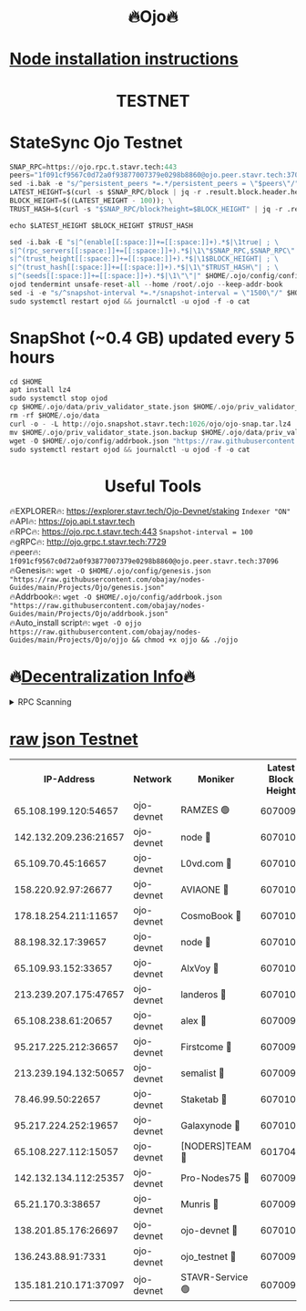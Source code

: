 <h1 align="center"> 🔥Ojo🔥</h1>

[Node installation instructions](https://github.com/obajay/nodes-Guides/tree/main/Projects/Ojo)
=

<h1 align="center"> TESTNET</h1>

# StateSync Ojo Testnet
```python
SNAP_RPC=https://ojo.rpc.t.stavr.tech:443
peers="1f091cf9567c0d72a0f93877007379e0298b8860@ojo.peer.stavr.tech:37096"
sed -i.bak -e "s/^persistent_peers *=.*/persistent_peers = \"$peers\"/" $HOME/.ojo/config/config.toml
LATEST_HEIGHT=$(curl -s $SNAP_RPC/block | jq -r .result.block.header.height); \
BLOCK_HEIGHT=$((LATEST_HEIGHT - 100)); \
TRUST_HASH=$(curl -s "$SNAP_RPC/block?height=$BLOCK_HEIGHT" | jq -r .result.block_id.hash)

echo $LATEST_HEIGHT $BLOCK_HEIGHT $TRUST_HASH

sed -i.bak -E "s|^(enable[[:space:]]+=[[:space:]]+).*$|\1true| ; \
s|^(rpc_servers[[:space:]]+=[[:space:]]+).*$|\1\"$SNAP_RPC,$SNAP_RPC\"| ; \
s|^(trust_height[[:space:]]+=[[:space:]]+).*$|\1$BLOCK_HEIGHT| ; \
s|^(trust_hash[[:space:]]+=[[:space:]]+).*$|\1\"$TRUST_HASH\"| ; \
s|^(seeds[[:space:]]+=[[:space:]]+).*$|\1\"\"|" $HOME/.ojo/config/config.toml
ojod tendermint unsafe-reset-all --home /root/.ojo --keep-addr-book
sed -i -e "s/^snapshot-interval *=.*/snapshot-interval = \"1500\"/" $HOME/.ojo/config/app.toml
sudo systemctl restart ojod && journalctl -u ojod -f -o cat
```
# SnapShot (~0.4 GB) updated every 5 hours
```python
cd $HOME
apt install lz4
sudo systemctl stop ojod
cp $HOME/.ojo/data/priv_validator_state.json $HOME/.ojo/priv_validator_state.json.backup
rm -rf $HOME/.ojo/data
curl -o - -L http://ojo.snapshot.stavr.tech:1026/ojo/ojo-snap.tar.lz4 | lz4 -c -d - | tar -x -C $HOME/.ojo --strip-components 2
mv $HOME/.ojo/priv_validator_state.json.backup $HOME/.ojo/data/priv_validator_state.json
wget -O $HOME/.ojo/config/addrbook.json "https://raw.githubusercontent.com/obajay/nodes-Guides/main/Projects/Ojo/addrbook.json"
sudo systemctl restart ojod && journalctl -u ojod -f -o cat
```
 <h1 align="center"> Useful Tools</h1>

🔥EXPLORER🔥:        https://explorer.stavr.tech/Ojo-Devnet/staking        `Indexer "ON"` \
🔥API🔥:                     https://ojo.api.t.stavr.tech \
🔥RPC🔥:                    https://ojo.rpc.t.stavr.tech:443              `Snapshot-interval = 100` \
🔥gRPC🔥:                  http://ojo.grpc.t.stavr.tech:7729 \
🔥peer🔥:                   `1f091cf9567c0d72a0f93877007379e0298b8860@ojo.peer.stavr.tech:37096` \
🔥Genesis🔥:    ```wget -O $HOME/.ojo/config/genesis.json "https://raw.githubusercontent.com/obajay/nodes-Guides/main/Projects/Ojo/genesis.json"``` \
🔥Addrbook🔥:    ```wget -O $HOME/.ojo/config/addrbook.json "https://raw.githubusercontent.com/obajay/nodes-Guides/main/Projects/Ojo/addrbook.json"``` \
🔥Auto_install script🔥: ```wget -O ojjo https://raw.githubusercontent.com/obajay/nodes-Guides/main/Projects/Ojo/ojjo && chmod +x ojjo && ./ojjo```

🔥[Decentralization Info](https://github.com/obajay/StateSync-snapshots/tree/main/Projects/Ojo/Decentralization)🔥
=


<details>
<summary>RPC Scanning</summary>

<h2 align="center"> We scan nodes in real time every 4 hours. And we provide the final result of RPC endpoints.
We cannot influence the operation of these nodes in any way. </h2>


```python
If Voting Power is higher than 0 --> then the Node is a validator of the network and may be subject to attack and be a potential threat to the chain.
```
```python
We marked such validators with a red symbol
```

</details>

[raw json Testnet](https://rpc-check.ojot.stavr.tech/ojot/rpc-ojot-result.json)
=


<table><tr><th>IP-Address</th><th>Network</th><th>Moniker</th><th>Latest Block Height</th><th>Earliest Block Height</th><th>Catching Up</th><th>Tx Index</th><th>Voting Power</th><th>Scan Time</th></tr><tr><td>65.108.199.120:54657</td><td>ojo-devnet</td><td>RAMZES 🟢</td><td>6070097</td><td>306156</td><td>False</td><td>on</td><td>0</td><td>2024-03-27T02:06:28.509975994UTC</td></tr><tr><td>142.132.209.236:21657</td><td>ojo-devnet</td><td>node 🔴</td><td>6070100</td><td>350001</td><td>False</td><td>on</td><td>1999</td><td>2024-03-27T02:06:47.518225266UTC</td></tr><tr><td>65.109.70.45:16657</td><td>ojo-devnet</td><td>L0vd.com 🔴</td><td>6070101</td><td>695918</td><td>False</td><td>off</td><td>998</td><td>2024-03-27T02:06:53.142503226UTC</td></tr><tr><td>158.220.92.97:26677</td><td>ojo-devnet</td><td>AVIAONE 🔴</td><td>6070100</td><td>2754001</td><td>False</td><td>on</td><td>19926</td><td>2024-03-27T02:06:44.763901920UTC</td></tr><tr><td>178.18.254.211:11657</td><td>ojo-devnet</td><td>CosmoBook 🔴</td><td>6070100</td><td>4392001</td><td>False</td><td>off</td><td>1047</td><td>2024-03-27T02:06:47.784997783UTC</td></tr><tr><td>88.198.32.17:39657</td><td>ojo-devnet</td><td>node 🔴</td><td>6070101</td><td>4710001</td><td>False</td><td>on</td><td>111805</td><td>2024-03-27T02:06:50.038041217UTC</td></tr><tr><td>65.109.93.152:33657</td><td>ojo-devnet</td><td>AlxVoy 🔴</td><td>6070100</td><td>4943001</td><td>False</td><td>on</td><td>6350855</td><td>2024-03-27T02:06:47.310209498UTC</td></tr><tr><td>213.239.207.175:47657</td><td>ojo-devnet</td><td>landeros 🔴</td><td>6070100</td><td>4967924</td><td>False</td><td>off</td><td>11083</td><td>2024-03-27T02:06:44.973591313UTC</td></tr><tr><td>65.108.238.61:20657</td><td>ojo-devnet</td><td>alex 🔴</td><td>6070097</td><td>5131001</td><td>False</td><td>on</td><td>11359</td><td>2024-03-27T02:06:28.213648960UTC</td></tr><tr><td>95.217.225.212:36657</td><td>ojo-devnet</td><td>Firstcome 🔴</td><td>6070098</td><td>5251946</td><td>False</td><td>on</td><td>13566</td><td>2024-03-27T02:06:34.012931624UTC</td></tr><tr><td>213.239.194.132:50657</td><td>ojo-devnet</td><td>semalist 🔴</td><td>6070097</td><td>5540522</td><td>False</td><td>on</td><td>27337</td><td>2024-03-27T02:06:28.715835668UTC</td></tr><tr><td>78.46.99.50:22657</td><td>ojo-devnet</td><td>Staketab 🔴</td><td>6070101</td><td>5668501</td><td>False</td><td>on</td><td>1276</td><td>2024-03-27T02:06:53.333700295UTC</td></tr><tr><td>95.217.224.252:19657</td><td>ojo-devnet</td><td>Galaxynode 🔴</td><td>6070101</td><td>5844001</td><td>False</td><td>on</td><td>11888</td><td>2024-03-27T02:06:52.352711510UTC</td></tr><tr><td>65.108.227.112:15057</td><td>ojo-devnet</td><td>[NODERS]TEAM 🔴</td><td>6017044</td><td>5917044</td><td>False</td><td>off</td><td>9999</td><td>2024-03-27T02:06:52.634585241UTC</td></tr><tr><td>142.132.134.112:25357</td><td>ojo-devnet</td><td>Pro-Nodes75 🔴</td><td>6070097</td><td>5970097</td><td>False</td><td>on</td><td>24651</td><td>2024-03-27T02:06:31.310053505UTC</td></tr><tr><td>65.21.170.3:38657</td><td>ojo-devnet</td><td>Munris 🔴</td><td>6070098</td><td>5970098</td><td>False</td><td>off</td><td>20123</td><td>2024-03-27T02:06:33.710369228UTC</td></tr><tr><td>138.201.85.176:26697</td><td>ojo-devnet</td><td>ojo-devnet 🔴</td><td>6070101</td><td>5970101</td><td>False</td><td>on</td><td>1000024000</td><td>2024-03-27T02:06:52.852460275UTC</td></tr><tr><td>136.243.88.91:7331</td><td>ojo-devnet</td><td>ojo_testnet 🔴</td><td>6070098</td><td>5982345</td><td>False</td><td>off</td><td>1000</td><td>2024-03-27T02:06:36.259960245UTC</td></tr><tr><td>135.181.210.171:37097</td><td>ojo-devnet</td><td>STAVR-Service 🟢</td><td>6070097</td><td>6067701</td><td>False</td><td>on</td><td>0</td><td>2024-03-27T02:06:29.028498619UTC</td></tr></table>
